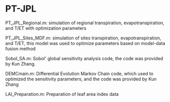 # PT-JPL

PT_JPL_Regional.m:
simulation of regional transpiration, evapotranspiration, and T/ET with optimization parameters

PT_JPL_Sites_MDF.m:
simulation of sites transpiration, evapotranspiration, and T/ET, this model was used to optimize parameters based on model-data fusion method

Sobol_SA.m:
Sobol' global sensitivity analysis code, the code was provided by Kun Zhang.

DEMCmain.m:
Differential Evolution Markov Chain code, which used to optimized the sensitivity parameters, and the code was provided by Kun Zhang

LAI_Preparation.m:
Preparation of leaf area index data
